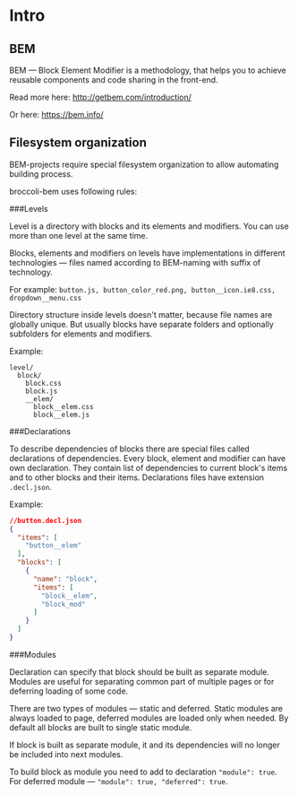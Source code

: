 Intro
=====

BEM
---

BEM — Block Element Modifier is a methodology, that helps you to achieve reusable components and code sharing in the front-end.

Read more here:
http://getbem.com/introduction/

Or here:
https://bem.info/

Filesystem organization
-----------------------

BEM-projects require special filesystem organization to allow automating building process.

broccoli-bem uses following rules:

###Levels

Level is a directory with blocks and its elements and modifiers.
You can use more than one level at the same time.

Blocks, elements and modifiers on levels have implementations in different technologies
&mdash; files named according to BEM-naming with suffix of technology.

For example: `button.js, button_color_red.png, button__icon.ie8.css, dropdown__menu.css`

Directory structure inside levels doesn't matter, because file names are globally unique.
But usually blocks have separate folders and optionally subfolders for elements and modifiers.

Example:
```
level/
  block/
    block.css
    block.js
    __elem/
      block__elem.css
      block__elem.js
```

###Declarations

To describe dependencies of blocks there are special files called declarations of dependencies.
Every block, element and modifier can have own declaration. 
They contain list of dependencies to current block's items and to other blocks and their items.
Declarations files have extension `.decl.json`.

Example:
```json
//button.decl.json
{
  "items": [
    "button__elem"
  ],
  "blocks": [
    {
      "name": "block",
      "items": [
        "block__elem",
        "block_mod"
      ]
    }
  ]
}
```

###Modules

Declaration can specify that block should be built as separate module.
Modules are useful for separating common part of multiple pages or
for deferring loading of some code.

There are two types of modules &mdash; static and deferred.
Static modules are always loaded to page, deferred modules are loaded only when needed.
By default all blocks are built to single static module.

If block is built as separate module, it and its dependencies will no longer be included into next
modules.

To build block as module you need to add to declaration `"module": true`.<br>
For deferred module &mdash; `"module": true, "deferred": true`.

